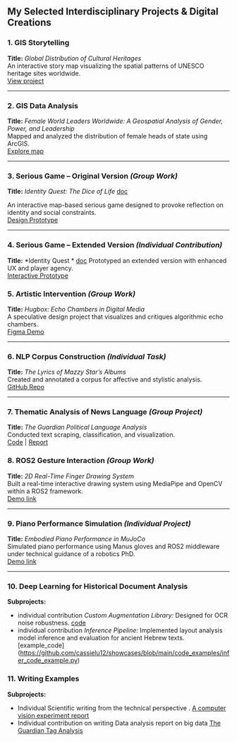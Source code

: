 ##  My Selected Interdisciplinary Projects & Digital Creations

### 1. GIS Storytelling  
**Title:** *Global Distribution of Cultural Heritages*  
An interactive story map visualizing the spatial patterns of UNESCO heritage sites worldwide.  
 [View project](https://public.flourish.studio/story/2103192/)

---

### 2. GIS Data Analysis  
**Title:** *Female World Leaders Worldwide: A Geospatial Analysis of Gender, Power, and Leadership*  
Mapped and analyzed the distribution of female heads of state using ArcGIS.  
 [Explore map](https://rug.maps.arcgis.com/apps/mapviewer/index.html?webmap=6a89a21794384799a85cae97762940f8)

---

### 3. Serious Game – Original Version *(Group Work)*  
**Title:** *Identity Quest: The Dice of Life*  [doc](https://github.com/cassielu12/showcases/blob/main/proof%20of%20concept/map_game_group_version.pdf)


An interactive map-based serious game designed to provoke reflection on identity and social constraints.  
 [Design Prototype](https://www.figma.com/proto/1EXX3db28ZidN2NvvTk6qM/Untitled?type=design&node-id=1-2&t=A92SfMqOuZJw7PJq-0&scaling=min-zoom&page-id=0%3A1)


---
### 4. Serious Game – Extended Version *(Individual Contribution)*  
**Title:** *Identity Quest *  [doc](https://github.com/cassielu12/showcases/blob/main/proof%20of%20concept/map_game_extension_version.pdf)
Prototyped an extended version with enhanced UX and player agency.  
 [Interactive Prototype](https://www.figma.com/proto/miOfJNLkZri1a0DaY2muod/identity-quest?node-id=2004-142&t=8qFQNLi59v3tyRKS-1&scaling=min-zoom&page-id=0%3A1)


### 5. Artistic Intervention *(Group Work)*  
**Title:** *Hugbox: Echo Chambers in Digital Media*  
A speculative design project that visualizes and critiques algorithmic echo chambers.  
 [Figma Demo](https://www.figma.com/proto/zbOc1C9tEknZJwXIuUgkEk/Untitled?type=design&node-id=2-2&t=duFTM54ATAx4EhGM-1)

---

### 6. NLP Corpus Construction *(Individual Task)*  
**Title:** *The Lyrics of Mazzy Star’s Albums*  
Created and annotated a corpus for affective and stylistic analysis.  
 [GitHub Repo](https://github.com/cassielu12/Mazzy-Star-Lyrics-Corpus-and-Annotation)

---

### 7. Thematic Analysis of News Language *(Group Project)*  
**Title:** *The Guardian Political Language Analysis*  
Conducted text scraping, classification, and visualization.  
 [Code](https://github.com/cassielu12/The-Guardian_Analysis) |  [Report](https://www.canva.com/design/DAF58eHhuQc/VReWapS-jnplVMkVDze_3g/view)


### 8. ROS2 Gesture Interaction *(Group Work)*  
**Title:** *2D Real-Time Finger Drawing System*  
Built a real-time interactive drawing system using MediaPipe and OpenCV within a ROS2 framework.  
 [Demo link](https://github.com/cassielu12/showcases/blob/main/proof%20of%20concept/finger_tracking_drawing.mp4)

---

### 9. Piano Performance Simulation *(Individual Project)*  
**Title:** *Embodied Piano Performance in MuJoCo*  
Simulated piano performance using Manus gloves and ROS2 middleware under technical guidance of a robotics PhD.  
 [Demo link](https://github.com/cassielu12/showcases/blob/main/proof%20of%20concept/piano_performance_simulation.mp4)

---

### 10. Deep Learning for Historical Document Analysis  
**Subprojects:**
- individual contribution *Custom Augmentation Library:* Designed for OCR noise robustness.  [code](https://github.com/cassielu12/showcases/tree/main/code_examples/python_libarary)
- individual contribution *Inference Pipeline:* Implemented layout analysis model inference and evaluation for ancient Hebrew texts.  [example_code] (https://github.com/cassielu12/showcases/blob/main/code_examples/infer_code_example.py)

### 11. Writing Examples 
**Subprojects:**
- Individual Scientific writing from the technical perspective .  [A computer vision experiment report](https://github.com/cassielu12/showcases/blob/main/data%20analysis%20/Computer_Vision__report.pdf)
- Individual contribution on writing Data analysis report on big data   [The Guardian Tag Analysis](https://github.com/cassielu12/showcases/blob/main/data%20analysis%20/The%20Guardian%20Tags%20Analysis.pdf)

